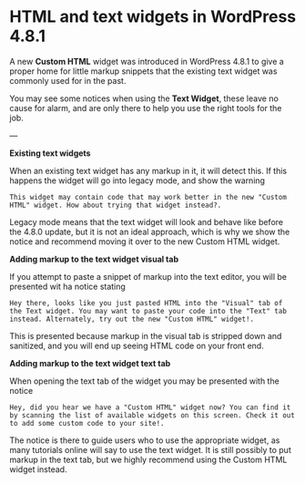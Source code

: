 # HTML and text widgets in WordPress 4.8.1

A new **Custom HTML** widget was introduced in WordPress 4.8.1 to give a proper home for little markup snippets that the existing text widget was commonly used for in the past.

You may see some notices when using the **Text Widget**, these leave no cause for alarm, and are only there to help you use the right tools for the job.

—

**Existing text widgets**

When an existing text widget has any markup in it, it will detect this. If this happens the widget will go into legacy mode, and show the warning
```
This widget may contain code that may work better in the new "Custom HTML" widget. How about trying that widget instead?.
```

Legacy mode means that the text widget will look and behave like before the 4.8.0 update, but it is not an ideal approach, which is why we show the notice and recommend moving it over to the new Custom HTML widget.

**Adding markup to the text widget visual tab**

If you attempt to paste a snippet of markup into the text editor, you will be presented wit ha notice stating
```
Hey there, looks like you just pasted HTML into the "Visual" tab of the Text widget. You may want to paste your code into the "Text" tab instead. Alternately, try out the new "Custom HTML" widget!.
```

This is presented because markup in the visual tab is stripped down and sanitized, and you will end up seeing HTML code on your front end.

**Adding markup to the text widget text tab**

When opening the text tab of the widget you may be presented with the notice
```
Hey, did you hear we have a "Custom HTML" widget now? You can find it by scanning the list of available widgets on this screen. Check it out to add some custom code to your site!.
```

The notice is there to guide users who to use the appropriate widget, as many tutorials online will say to use the text widget. It is still possibly to put markup in the text tab, but we highly recommend using the Custom HTML widget instead.